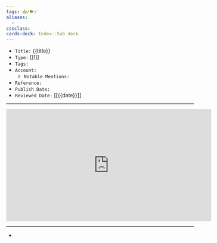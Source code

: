 ```yaml
---
tags: 📥️/🐦️/
aliases: 
  - 
cssclass: 
cards-deck: Index::Sub deck
---
```


- `Title:` {{title}}
- `Type:` [[!]]
- `Tags:` 
- `Account:` 
	- `Notable Mentions:`
- `Reference:` 
- `Publish Date:` 
- `Reviewed Date:` [[{{date}}]]

---

<center>
	<iframe border=0 frameborder=0 height=300 width=550
 src="https://twitframe.com/show?url="></iframe>
</center>

---

- 

